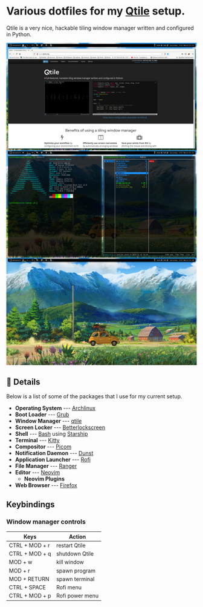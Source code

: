 # Various dotfiles for my [Qtile](http://www.qtile.org/) setup.
Qtile is a very nice, hackable tiling window manager written and configured in Python.

![ScreenShot](screenshot.jpg)

## :page_facing_up: Details

Below is a list of some of the packages that I use for my current setup.

- **Operating System** --- [Archlinux](https://www.archlinux.org/)
- **Boot Loader** --- [Grub](https://wiki.archlinux.org/index.php/GRUB)
- **Window Manager** --- [qtile](https://aur.archlinux.org/packages/qtile-git)
- **Screen Locker** --- [Betterlockscreen](https://aur.archlinux.org/packages/betterlockscreen)
- **Shell** --- [Bash](https://wiki.archlinux.org/index.php/Bash) using [Starship](https://aur.archlinux.org/packages/starship-git/) 
- **Terminal** --- [Kitty](https://wiki.archlinux.org/index.php/Kitty)
- **Compositor** --- [Picom](https://wiki.archlinux.org/index.php/Picom)
- **Notification Daemon** --- [Dunst](https://wiki.archlinux.org/index.php/Dunst)
- **Application Launcher** --- [Rofi](https://wiki.archlinux.org/index.php/Rofi)
- **File Manager** --- [Ranger](https://aur.archlinux.org/packages/ranger-git)
- **Editor** --- [Neovim](https://aur.archlinux.org/packages/neovim-git)
  - **Neovim Plugins**
- **Web Browser** --- [Firefox](https://wiki.archlinux.org/index.php/Firefox)

## Keybindings
### Window manager controls
| Keys                      | Action                    |
| ------------------------- | ------------------------- |
| CTRL + MOD + r            | restart Qtile             |
| CTRL + MOD + q            | shutdown Qtile            |
| MOD + w                   | kill window               |
| MOD + r                   | spawn program             |
| MOD + RETURN              | spawn terminal            |
| CTRL + SPACE              | Rofi menu                  |
| CTRL + MOD + p            | Rofi power menu            |
